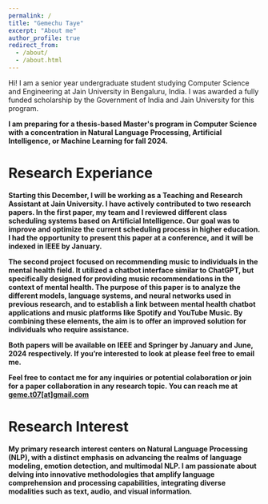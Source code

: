 ```yaml
---
permalink: /
title: "Gemechu Taye"
excerpt: "About me"
author_profile: true
redirect_from: 
  - /about/
  - /about.html
---
```


Hi! I am a senior year undergraduate student studying Computer Science and Engineering at Jain University in Bengaluru, India. I was awarded a fully funded scholarship by the Government of India and Jain University for this program.


<b>I am preparing for a thesis-based Master's program in Computer Science with a concentration in Natural Language Processing, Artificial Intelligence, or Machine Learning for fall 2024.<b>


Research Experiance
======

Starting this December, I will be working as a Teaching and Research Assistant at Jain University. I have actively contributed to two research papers. In the first paper, my team and I reviewed different class scheduling systems based on Artificial Intelligence. Our goal was to improve and optimize the current scheduling process in higher education. I had the opportunity to present this paper at a conference, and it will be indexed in IEEE by January.

The second project focused on recommending music to individuals in the mental health field. It utilized a chatbot interface similar to ChatGPT, but specifically designed for providing music recommendations in the context of mental health. The purpose of this paper is to analyze the different models, language systems, and neural networks used in previous research, and to establish a link between mental health chatbot applications and music platforms like Spotify and YouTube Music. By combining these elements, the aim is to offer an improved solution for individuals who require assistance.

Both papers will be available on IEEE and Springer by January and June, 2024 respectively. If you’re interested to look at please feel free to email me.

<b>Feel free to contact me for any inquiries or potential colaboration or join for a paper collaboration in any research topic. You can reach me at [geme.t07[at]gmail.com](geme.t07@gmail.com) <b>



Research Interest
======
My primary research interest centers on Natural Language Processing (NLP), with a distinct emphasis on advancing the realms of language modeling, emotion detection, and multimodal NLP. I am passionate about delving into innovative methodologies that amplify language comprehension and processing capabilities, integrating diverse modalities such as text, audio, and visual information.

